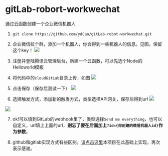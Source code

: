 # gitLab-robort-workwechat
通过云函数创建一个企业微信机器人
1. `git clone https://github.com/ydCao/gitLab-robot-workwechat.git`

2. 企业微信拉个群，添加一个机器人，你会得到一些机器人的信息。见图，保留这个key！
![](https://tuchuang-1251767583.cos.ap-guangzhou.myqcloud.com/wework-demo.jpg)

3. 注册并登陆腾讯云管理后台，新建一个云函数，可以先选个Node的Helloworld模板

4. 将代码中的`cloudGitLab`目录上传，如图
![](https://tuchuang-1251767583.cos.ap-guangzhou.myqcloud.com/git-robot/%E5%B1%8F%E5%B9%95%E5%BF%AB%E7%85%A7%202020-01-16%20%E4%B8%8A%E5%8D%8811.03.40.png)

5. 点击保存（保存后测试一下）
![](https://tuchuang-1251767583.cos.ap-guangzhou.myqcloud.com/git-robot/%E4%BC%81%E4%B8%9A%E5%BE%AE%E4%BF%A1%E6%88%AA%E5%9B%BE_0dc98a64-9a31-4bcb-bf67-dbba9ed2327f.png)

6. 选择触发方式，添加新的触发方式，类型选择API网关，保存后得到url
![](https://tuchuang-1251767583.cos.ap-guangzhou.myqcloud.com/git-robot/add_new.png)

![](https://tuchuang-1251767583.cos.ap-guangzhou.myqcloud.com/git-robot/save_new.png)

7. ok!可以填到GitLab的webhook里了，类型选择`Send me everything`，也可以自定义，url填上上面的url，**别忘了要在后面加上`?id={你创建的微信机器人id}`作为参数**。

9. github和gitlab实现方式有些区别。[请点击这里](https://github.com/LeoEatle/git-webhook-wework-robot)本项目在此基础上实现，再次表示感谢。

